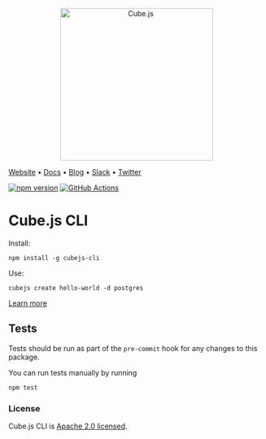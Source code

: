 <p align="center"><a href="https://cube.dev"><img src="https://i.imgur.com/zYHXm4o.png" alt="Cube.js" width="300px"></a></p>

[Website](https://cube.dev) • [Docs](https://cube.dev/docs) • [Blog](https://cube.dev/blog) • [Slack](https://slack.cube.dev) • [Twitter](https://twitter.com/thecubejs)

[![npm version](https://badge.fury.io/js/%40cubejs-backend%2Fserver.svg)](https://badge.fury.io/js/%40cubejs-backend%2Fserver)
[![GitHub Actions](https://github.com/cube-js/cube.js/workflows/Build/badge.svg)](https://github.com/cube-js/cube.js/actions?query=workflow%3ABuild+branch%3Amaster)

# Cube.js CLI

Install:

```
npm install -g cubejs-cli
```

Use:

```
cubejs create hello-world -d postgres
```

[Learn more](https://github.com/cube-js/cube.js#getting-started)

## Tests

Tests should be run as part of the `pre-commit` hook for any changes to this package.

You can run tests manually by running

```bash
npm test
```

### License

Cube.js CLI is [Apache 2.0 licensed](./LICENSE).
